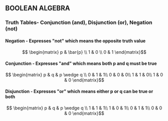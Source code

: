 ## BOOLEAN ALGEBRA

### Truth Tables- Conjunction (and), Disjunction (or), Negation (not)

#### **Negation** - Expresses "not" which means the opposite truth value

```math
 \begin{matrix}
  p & \bar{p} \\
  1 & 0 \\
  0 & 1
 \end{matrix}
```

#### **Conjunction** - Expresses "and" which means both p and q must be true

```math
 \begin{matrix}
  p & q & p \wedge q \\
  0 & 1 & 1\\
  0 & 0 & 0\\
  1 & 1 & 0\\
  1 & 0 & 0
 \end{matrix}
```

#### **Disjunction** - Expresses "or" which means either p or q can be true or both

```math
 \begin{matrix}
  p & q & p \wedge q \\
  1 & 1 & 1\\
  1 & 0 & 1\\
  0 & 1 & 1\\
  0 & 0 & 0
 \end{matrix}
```